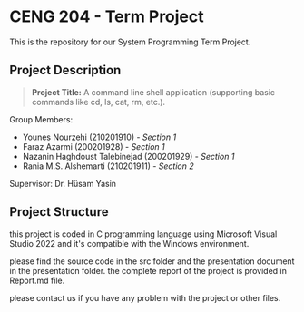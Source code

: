 # CENG 204 - Term Project

This is the repository for our System Programming Term Project.

## Project Description

> **Project Title:** A command line shell application (supporting basic commands like cd, ls, cat, rm, etc.).

Group Members:

- Younes Nourzehi (210201910) - _Section 1_
- Faraz Azarmi (200201928) - _Section 1_
- Nazanin Haghdoust Talebinejad (200201929) - _Section 1_
- Rania M.S. Alshemarti (210201911) - _Section 2_

Supervisor: Dr. Hüsam Yasin

## Project Structure

this project is coded in C programming language using Microsoft Visual Studio 2022 and it's compatible with the Windows environment.

please find the source code in the src folder and the presentation document in the presentation folder.
the complete report of the project is provided in Report.md file.

please contact us if you have any problem with the project or other files.
